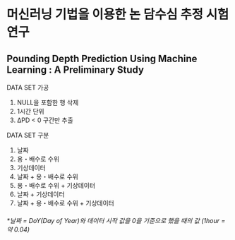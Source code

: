 # 머신러닝 기법을 이용한 논 담수심 추정 시험 연구
## Pounding Depth Prediction Using Machine Learning : A Preliminary Study

DATA SET 가공
  1. NULL을 포함한 행 삭제
  2. 1시간 단위
  3. ΔPD < 0 구간만 추출

DATA SET 구분
  1. 날짜
  2. 용・배수로 수위
  3. 기상데이터
  4. 날짜 + 용・배수로 수위
  5. 용・배수로 수위 + 기상데이터
  6. 날짜 + 기상데이터
  7. 날짜 + 용・배수로 수위 + 기상데이터
  
  ###### *날짜 = DoY(Day of Year)와 데이터 시작 값을 0을 기준으로 했을 때의 값 (1hour = 약 0.04)
